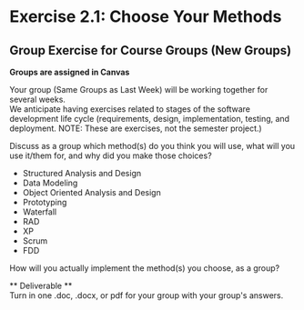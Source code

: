 # Exercise 2.1: Choose Your Methods
## Group Exercise for Course Groups (New Groups)
**Groups are assigned in Canvas**

Your group (Same Groups as Last Week) will be working together for several weeks.  
We anticipate having exercises related to stages of the software development life cycle (requirements, design, implementation, testing, and deployment. NOTE: These are exercises, not the semester project.)

Discuss as a group which method(s) do you think you will use, what will you use it/them for, and why did you make those choices?  
- Structured Analysis and Design  
- Data Modeling  
- Object Oriented Analysis and Design  
- Prototyping  
- Waterfall  
- RAD  
- XP  
- Scrum  
- FDD  

How will you actually implement the method(s) you choose, as a group? 

** Deliverable **  
Turn in one .doc, .docx, or pdf for your group with your group's answers. 


